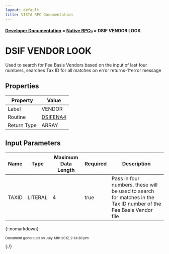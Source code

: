```yaml
---
layout: default
title: VISTA RPC Documentation
---
```


#### [Developer Documentation](../index) &#187; [Native RPCs](TableOfContents) &#187; DSIF VENDOR LOOK<br/>
# DSIF VENDOR LOOK

Used to search for Fee Basis Vendors based on the input of last four numbers, searches Tax ID for all matches on error returns-1^error message 

## Properties

Property | Value
--- | ---
Label | VENDOR
Routine | [DSIFENA4](http://code.osehra.org/dox/Routine_DSIFENA4_source.html)
Return Type | ARRAY


## Input Parameters

Name | Type | Maximum Data Length | Required | Description
--- | --- | --- | --- | ---
TAXID | LITERAL | 4 | true | Pass in four numbers, these will be used to search for matches in the Tax ID number of the Fee Basis Vendor file



{::nomarkdown} <br/><p style="font-size: 11px">Document generated on July 13th 2017, 2:13:30 pm</p>{:/}